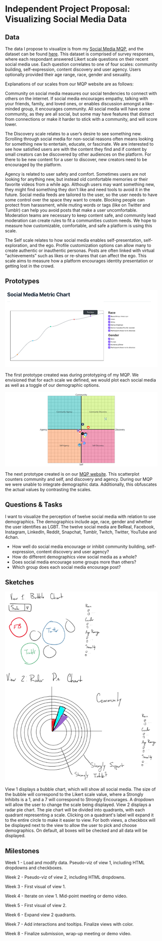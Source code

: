 # Independent Project Proposal: Visualizing Social Media Data

## Data
The data I propose to visualize is from my [Social Media MQP](https://socialsight.glitch.me/index.html), and the dataset can be found [here](https://gist.githubusercontent.com/flanagancarlie/985c6e920016a7e0039d5105cc4fdb22/raw/9213b64f32e1ba5d076a96c9307a0be9de143f84/mqp_data.csv). This dataset is comprised of survey responses, where each respondant answered Likert scale questions on their recent social media use. Each question correlates to one of four scales: community building, self-expression, content discovery and user agency. Users optionally provided their age range, race, gender and sexuality.

Explanations of our scales from our MQP website are as follows: 


Community on social media measures our social tendencies to connect with others on the internet. If social media encourages empathy, talking with your friends, family, and loved ones, or enables discussion amongst a like-minded group, it encourages community. All social media will have some community, as they are all social, but some may have features that distract from connections or make it harder to stick with a community, and will score lower.

The Discovery scale relates to a user’s desire to see something new. Scrolling through social media for non-social reasons often means looking for something new to entertain, educate, or fascinate. We are interested to see how satisfied users are with the content they find and if content by small creators can be discovered by other audiences on the platform. For there to be new content for a user to discover, new creators need to be encouraged by the platform.

Agency is related to user safety and comfort. Sometimes users are not looking for anything new, but instead old comfortable memories or their favorite videos from a while ago. Although users may want something new, they might find something they don't like and need tools to avoid it in the future. Social media feeds are tailored to the user, so the user needs to have some control over the space they want to create. Blocking people can protect from harassment, while muting words or tags (like on Twitter and Tumblr) can help you avoid posts that make a user uncomfortable. Moderation teams are necessary to keep content safe, and community lead moderation can create rules to fit a communities custom needs. We hope to measure how customizable, comfortable, and safe a platform is using this scale.

The Self scale relates to how social media enables self-presentation, self-exploration, and the ego. Profile customization options can allow many to create authentic or inauthentic personas. Posts are often linked with virtual “achievements” such as likes or re-shares that can affect the ego. This scale aims to measure how a platform encourages identity presentation or getting lost in the crowd.

## Prototypes
![image](https://github.com/flanagancarlie/social-media-isp-proposal/blob/final/mqp_prototype.png?raw=true)

The first prototype created was during prototyping of my MQP. We envisioned that for each scale we defined, we would plot each social media as well as a toggle of our demographic options.

![image](https://github.com/flanagancarlie/social-media-isp-proposal/blob/final/mqp_viz.png?raw=true)

The next prototype created is on our [MQP website](https://socialsight.glitch.me/). This scatterplot counters community and self, and discovery and agency. During our MQP we were unable to integrate demographic data. Additionally, this obfuscates the actual values by contrasting the scales.

## Questions & Tasks
I want to visualize the perception of twelve social media with relation to use demographics. The demographics include age, race, gender and whether the user identifies as LGBT. The twelve social media are BeReal, Facebook, Instagram, LinkedIn, Reddit, Snapchat, Tumblr, Twitch, Twitter, YouTube and 4chan.
* How well do social media encourage or inhibit community building, self-expression, content discovery and user agency?
* How do different demographics view social media as a whole?
* Does social media encourage some groups more than others? 
* Which group does each social media encourage post?

## Sketches
![image](https://github.com/flanagancarlie/social-media-isp-proposal/blob/final/viz_sketches.png?raw=true)

View 1 displays a bubble chart, which will show all social media. The size of the bubble will correspond to the Likert scale value, where a Strongly Inhibits is a 1, and a 7 will correspond to Strongly Encourages. A dropdown will allow the user to change the scale being displayed.
View 2 displays a radar pie chart. The pie chart will be divided into quadrants, with each quadrant representing a scale. Clicking on a quadrant's label will expand it to the entire circle to make it easier to view.
For both views, a checkbox will be displayed next to the view to allow the user to pick and choose demographics. On default, all boxes will be checked and all data will be displayed.

## Milestones
Week 1 - Load and modify data. Pseudo-viz of view 1, including HTML dropdowns and checkboxes. 

Week 2 - Pseudo-viz of view 2, including HTML dropdowns. 

Week 3 - First visual of view 1.

Week 4 - Iterate on view 1. Mid-point meeting or demo video. 

Week 5 - First visual of view 2.

Week 6 - Expand view 2 quadrants.

Week 7 - Add interactions and tooltips. Finalize views with color. 

Week 8 - Finalize submission, wrap-up meeting or demo video.


